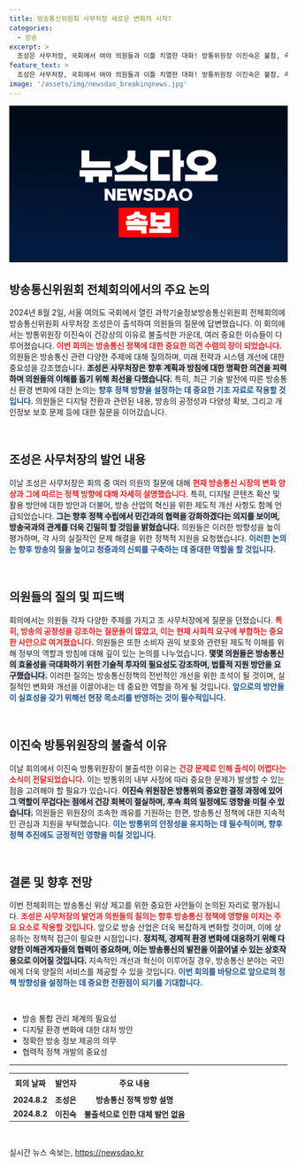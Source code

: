 ```yaml
---
title: 방송통신위원회 사무처장 새로운 변화의 시작?
categories:
  - 방송
excerpt: >
  조성은 사무처장, 국회에서 여야 의원들과 이틀 치열한 대화! 방통위원장 이진숙은 불참, 속사정은? 클릭 유도 문구로 놓치지 마세요!
feature_text: >
  조성은 사무처장, 국회에서 여야 의원들과 이틀 치열한 대화! 방통위원장 이진숙은 불참, 속사정은? 클릭 유도 문구로 놓치지 마세요!
image: '/assets/img/newsdao_breakingnews.jpg'
---
```


<p><img src="/assets/img/newsdao_breakingnews.jpg" alt="bookingtag 속보" /></p>

<h2 data-ke-size="size26">방송통신위원회 전체회의에서의 주요 논의</h2>

<p data-ke-size="size16">2024년 8월 2일, 서울 여의도 국회에서 열린 과학기술정보방송통신위원회 전체회의에 방송통신위원회 사무처장 조성은이 출석하여 의원들의 질문에 답변했습니다. 이 회의에서는 방통위원장 이진숙이 건강상의 이유로 불출석한 가운데, 여러 중요한 이슈들이 다루어졌습니다. <b><span style="color: #ee2323;">이번 회의는 방송통신 정책에 대한 중요한 의견 수렴의 장이 되었습니다.</span></b> 의원들은 방송통신 관련 다양한 주제에 대해 질의하며, 미래 전략과 시스템 개선에 대한 중요성을 강조했습니다. <b><span style="background-color: #21538527;">조성은 사무처장은 향후 계획과 방침에 대한 명확한 의견을 피력하며 의원들의 이해를 돕기 위해 최선을 다했습니다.</span></b> 특히, 최근 기술 발전에 따른 방송통신 환경 변화에 대한 논의는 <b><span style="color: #1a5490;">향후 정책 방향을 설정하는 데 중요한 기초 자료로 작용할 것입니다.</span></b> 의원들은 디지털 전환과 관련된 내용, 방송의 공정성과 다양성 확보, 그리고 개인정보 보호 문제 등에 대한 질문을 이어갔습니다.</p>

<p data-ke-size="size16">&nbsp;</p>

<h2 data-ke-size="size26">조성은 사무처장의 발언 내용</h2>

<p data-ke-size="size16">이날 조성은 사무처장은 회의 중 여러 의원의 질문에 대해 <b><span style="color: #ee2323;">현재 방송통신 시장의 변화 양상과 그에 따르는 정책 방향에 대해 자세히 설명했습니다.</span></b> 특히, 디지털 콘텐츠 확산 및 활용 방안에 대한 방안과 더불어, 방송 산업의 혁신을 위한 제도적 개선 사항도 함께 언급되었습니다. <b><span style="background-color: #21538527;">그는 향후 정책 수립에서 민간과의 협력을 강화하겠다는 의지를 보이며, 방송국과의 관계를 더욱 긴밀히 할 것임을 밝혔습니다.</span></b> 의원들은 이러한 방향성을 높이 평가하며, 각 사의 실질적인 문제 해결을 위한 정책적 지원을 요청했습니다. <b><span style="color: #1a5490;">이러한 논의는 향후 방송의 질을 높이고 청중과의 신뢰를 구축하는 데 중대한 역할을 할 것입니다.</span></b></p>

<p data-ke-size="size16">&nbsp;</p>

<h2 data-ke-size="size26">의원들의 질의 및 피드백</h2>

<p data-ke-size="size16">회의에서는 의원들 각자 다양한 주제를 가지고 조 사무처장에게 질문을 던졌습니다. <b><span style="color: #ee2323;">특히, 방송의 공정성을 강조하는 질문들이 많았고, 이는 현재 사회적 요구에 부합하는 중요한 사안으로 여겨졌습니다.</span></b> 의원들은 또한 소비자 권익 보호와 관련된 제도적 이해를 위해 정부의 역할과 방침에 대해 깊이 있는 논의를 나누었습니다. <b><span style="background-color: #21538527;">몇몇 의원들은 방송통신의 효율성을 극대화하기 위한 기술적 투자의 필요성도 강조하며, 법률적 지원 방안을 요구했습니다.</span></b> 이러한 질의는 방송통신정책의 전반적인 개선을 위한 초석이 될 것이며, 실질적인 변화와 개선을 이끌어내는 데 중요한 역할을 하게 될 것입니다. <b><span style="color: #1a5490;">앞으로의 방안들이 실효성을 갖기 위해선 현장 목소리를 반영하는 것이 필수적입니다.</span></b></p>

<p data-ke-size="size16">&nbsp;</p>

<h2 data-ke-size="size26">이진숙 방통위원장의 불출석 이유</h2>

<p data-ke-size="size16">이날 회의에서 이진숙 방통위원장이 불출석한 이유는 <b><span style="color: #ee2323;">건강 문제로 인해 출석이 어렵다는 소식이 전달되었습니다.</span></b> 이는 방통위의 내부 사정에 따라 중요한 문제가 발생할 수 있는 점을 고려해야 할 필요가 있습니다. <b><span style="background-color: #21538527;">이진숙 위원장은 방통위의 중요한 결정 과정에 있어 그 역할이 무겁다는 점에서 건강 회복이 절실하며, 후속 회의 일정에도 영향을 미칠 수 있습니다.</span></b> 의원들은 위원장의 조속한 쾌유를 기원하는 한편, 방송통신 정책에 대한 지속적인 관심과 지원을 부탁했습니다. <b><span style="color: #1a5490;">이는 방통위의 안정성을 유지하는 데 필수적이며, 향후 정책 추진에도 긍정적인 영향을 미칠 것입니다.</span></b></p>

<p data-ke-size="size16">&nbsp;</p>

<h2 data-ke-size="size26">결론 및 향후 전망</h2>

<p data-ke-size="size16">이번 전체회의는 방송통신 위상 제고를 위한 중요한 사안들이 논의된 자리로 평가됩니다. <b><span style="color: #ee2323;">조성은 사무처장의 발언과 의원들의 질의는 향후 방송통신 정책에 영향을 미치는 주요 요소로 작용할 것입니다.</span></b> 앞으로 방송 산업은 더욱 복잡하게 변화할 것이며, 이에 상응하는 정책적 접근이 필요한 시점입니다. <b><span style="background-color: #21538527;">정치적, 경제적 환경 변화에 대응하기 위해 다양한 이해관계자들의 협력이 중요하며, 이는 방송통신의 발전을 이끌어낼 수 있는 상호작용으로 이어질 것입니다.</span></b> 지속적인 개선과 혁신이 이루어질 경우, 방송통신 분야는 국민에게 더욱 양질의 서비스를 제공할 수 있을 것입니다. <b><span style="color: #1a5490;">이번 회의를 바탕으로 앞으로의 정책 방향성을 설정하는 데 중요한 전환점이 되기를 기대합니다.</span></b></p>

<p data-ke-size="size16">&nbsp;</p>

<ul>
    <li>방송 통합 관리 체계의 필요성</li>
    <li>디지털 환경 변화에 대한 대처 방안</li>
    <li>정확한 방송 정보 제공의 의무</li>
    <li>협력적 정책 개발의 중요성</li>
</ul>

<hr>

<table style="width: 100%;">
    <tr>
        <td style="text-align: center; height: 30px;"><b>회의 날짜</b></td>
        <td style="text-align: center; height: 30px;"><b>발언자</b></td>
        <td style="text-align: center; height: 30px;"><b>주요 내용</b></td>
    </tr>
    <tr>
        <td style="text-align: center; height: 17px;"><b>2024.8.2</b></td>
        <td style="text-align: center; height: 17px;"><b>조성은</b></td>
        <td style="text-align: center; height: 17px;"><b>방송통신 정책 방향 설명</b></td>
    </tr>
    <tr>
        <td style="text-align: center; height: 17px;"><b>2024.8.2</b></td>
        <td style="text-align: center; height: 17px;"><b>이진숙</b></td>
        <td style="text-align: center; height: 17px;"><b>불출석으로 인한 대체 발언 없음</b></td>
    </tr>
</table>

<p data-ke-size="size16">&nbsp;</p>
실시간 뉴스 속보는, <a href="https://newsdao.kr" rel="dofollow">https://newsdao.kr</a>


